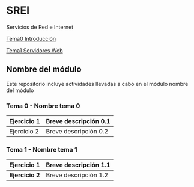 # SREI

Servicios de Red e Internet

[Tema0 Introducción](/Tema0)

[Tema1 Servidores Web](/Tema1)

## Nombre del módulo
Este repositorio incluye actividades llevadas a cabo en el módulo nombre del módulo

### Tema 0 - Nombre tema 0

| Ejercicio 1 | Breve descripción 0.1 |
| ----------- | --------------------- |
| Ejercicio 2 | Breve descripción 0.2 |

### Tema 1 - Nombre tema 1

| **Ejercicio 1** | Breve descripción 1.1 |
| ----------- | --------------------- |
| **Ejercicio 2** | Breve descripción 1.2 |
